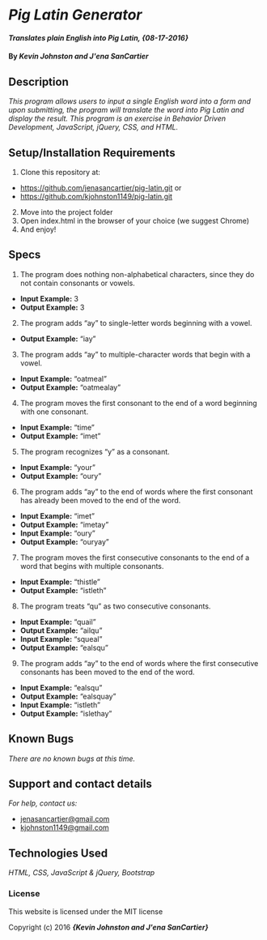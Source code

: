 # _Pig Latin Generator_

#### _Translates plain English into Pig Latin, {08-17-2016}_

#### By _**Kevin Johnston and J'ena SanCartier**_

## Description

_This program allows users to input a single English word into a form and upon submitting, the program will translate the word into Pig Latin and display the result. This program is an exercise in Behavior Driven Development, JavaScript, jQuery, CSS, and HTML._

## Setup/Installation Requirements

1. Clone this repository at:
  * https://github.com/jenasancartier/pig-latin.git or
  * https://github.com/kjohnston1149/pig-latin.git
2. Move into the project folder
3. Open index.html in the browser of your choice (we suggest Chrome)
4. And enjoy!

## Specs


1. The program does nothing non-alphabetical characters, since they do not contain consonants or vowels.
  * **Input Example:** 3
  * **Output Example:** 3
2. The program adds “ay” to single-letter words beginning with a vowel.
  * **Output Example:** “iay”
3. The program adds “ay” to multiple-character words that begin with a vowel.
  * **Input Example:** “oatmeal”
  * **Output Example:** “oatmealay”
4. The program moves the first consonant to the end of a word beginning with one consonant.
  * **Input Example:** “time”
  * **Output Example:** “imet”
5. The program recognizes “y” as a consonant.
  * **Input Example:** “your”
  * **Output Example:** “oury”
6. The program adds “ay” to the end of words where the first consonant has already been moved to the end of the word.
  * **Input Example:** “imet”
  * **Output Example:** “imetay”
  * **Input Example:** “oury”
  * **Output Example:** “ouryay”
7. The program moves the first consecutive consonants to the end of a word that begins with multiple consonants.
  * **Input Example:** “thistle”
  * **Output Example:** “istleth”
8. The program treats “qu” as two consecutive consonants.
  * **Input Example:** “quail”
  * **Output Example:** “ailqu”
  * **Input Example:** “squeal”
  * **Output Example:** “ealsqu”
9. The program adds “ay” to the end of words where the first consecutive consonants has been moved to the end of the word.
  * **Input Example:** “ealsqu”
  * **Output Example:** “ealsquay”
  * **Input Example:** “istleth”
  * **Output Example:** “islethay”


## Known Bugs

_There are no known bugs at this time._

## Support and contact details

_For help, contact us:_
* [jenasancartier@gmail.com](mailto:jenasancartier@gmail.com)
* [kjohnston1149@gmail.com](mailto:kjohnston1149@gmail.com)

## Technologies Used

_HTML, CSS, JavaScript & jQuery, Bootstrap_

### License

This website is licensed under the MIT license

Copyright (c) 2016 **_{Kevin Johnston and J'ena SanCartier}_**
